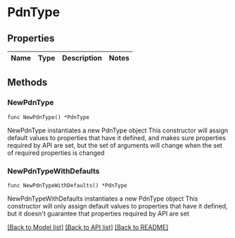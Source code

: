 # PdnType

## Properties

Name | Type | Description | Notes
------------ | ------------- | ------------- | -------------

## Methods

### NewPdnType

`func NewPdnType() *PdnType`

NewPdnType instantiates a new PdnType object
This constructor will assign default values to properties that have it defined,
and makes sure properties required by API are set, but the set of arguments
will change when the set of required properties is changed

### NewPdnTypeWithDefaults

`func NewPdnTypeWithDefaults() *PdnType`

NewPdnTypeWithDefaults instantiates a new PdnType object
This constructor will only assign default values to properties that have it defined,
but it doesn't guarantee that properties required by API are set


[[Back to Model list]](../README.md#documentation-for-models) [[Back to API list]](../README.md#documentation-for-api-endpoints) [[Back to README]](../README.md)


